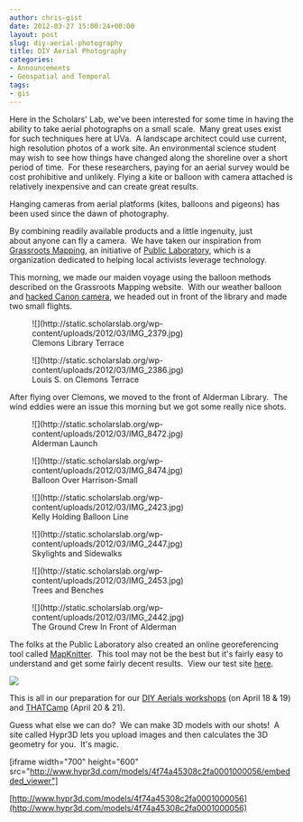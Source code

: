 ```yaml
---
author: chris-gist
date: 2012-03-27 15:00:24+00:00
layout: post
slug: diy-aerial-photography
title: DIY Aerial Photography
categories:
- Announcements
- Geospatial and Temporal
tags:
- gis
---
```


Here in the Scholars' Lab, we've been interested for some time in having the ability to take aerial photographs on a small scale.  Many great uses exist for such techniques here at UVa.  A landscape architect could use current, high resolution photos of a work site. An environmental science student may wish to see how things have changed along the shoreline over a short period of time.  For these researchers, paying for an aerial survey would be cost prohibitive and unlikely. Flying a kite or balloon with camera attached is relatively inexpensive and can create great results.

Hanging cameras from aerial platforms (kites, balloons and pigeons) has been used since the dawn of photography.

By combining readily available products and a little ingenuity, just about anyone can fly a camera.  We have taken our inspiration from [Grassroots Mapping](http://grassrootsmapping.org/), an initiative of [Public Laboratory](http://publiclaboratory.org/home), which is a organization dedicated to helping local activists leverage technology.


This morning, we made our maiden voyage using the balloon methods described on the Grassroots Mapping website.  With our weather balloon and [hacked Canon camera](http://chdk.wikia.com/wiki/CHDK), we headed out in front of the library and made two small flights.

<figure>
  ![](http://static.scholarslab.org/wp-content/uploads/2012/03/IMG_2379.jpg)
  <figcaption>
 Clemons Library Terrace
</figcaption>

</figure>

<figure>
  ![](http://static.scholarslab.org/wp-content/uploads/2012/03/IMG_2386.jpg)
  <figcaption>
 Louis S. on Clemons Terrace
</figcaption>

</figure>

After flying over Clemons, we moved to the front of Alderman Library.  The wind eddies were an issue this morning but we got some really nice shots.

<figure>
  ![](http://static.scholarslab.org/wp-content/uploads/2012/03/IMG_8472.jpg)
  <figcaption>
 Alderman Launch
</figcaption>

</figure>

<figure>
  ![](http://static.scholarslab.org/wp-content/uploads/2012/03/IMG_8474.jpg)
  <figcaption>
 Balloon Over Harrison-Small
</figcaption>

</figure>

<figure>
  ![](http://static.scholarslab.org/wp-content/uploads/2012/03/IMG_2423.jpg)
  <figcaption>
 Kelly Holding Balloon Line
</figcaption>

</figure>

<figure>
  ![](http://static.scholarslab.org/wp-content/uploads/2012/03/IMG_2447.jpg)
  <figcaption>
 Skylights and Sidewalks
</figcaption>

</figure>

<figure>
  ![](http://static.scholarslab.org/wp-content/uploads/2012/03/IMG_2453.jpg)
  <figcaption>
 Trees and Benches
</figcaption>

</figure>

<figure>
  ![](http://static.scholarslab.org/wp-content/uploads/2012/03/IMG_2442.jpg)
  <figcaption>
 The Ground Crew In Front of Alderman
</figcaption>

</figure>

The folks at the Public Laboratory also created an online georeferencing tool called [MapKnitter](http://mapknitter.org).  This tool may not be the best but it's fairly easy to understand and get some fairly decent results.  View our test site [here](http://mapknitter.org/maps/uva-library-test).


![](http://static.scholarslab.org/wp-content/uploads/2012/03/MapKnitter.png)


This is all in our preparation for our [DIY Aerials workshops](http://www.scholarslab.org/resources/class/Spring2012GIS/) (on April 18 & 19) and [THATCamp](http://virginia2012.thatcamp.org/) (April 20 & 21).

Guess what else we can do?  We can make 3D models with our shots!  A site called Hypr3D lets you upload images and then calculates the 3D geometry for you.  It's magic.

[iframe width="700" height="600" src="http://www.hypr3d.com/models/4f74a45308c2fa0001000056/embedded_viewer"]

[http://www.hypr3d.com/models/4f74a45308c2fa0001000056](http://www.hypr3d.com/models/4f74a45308c2fa0001000056)
